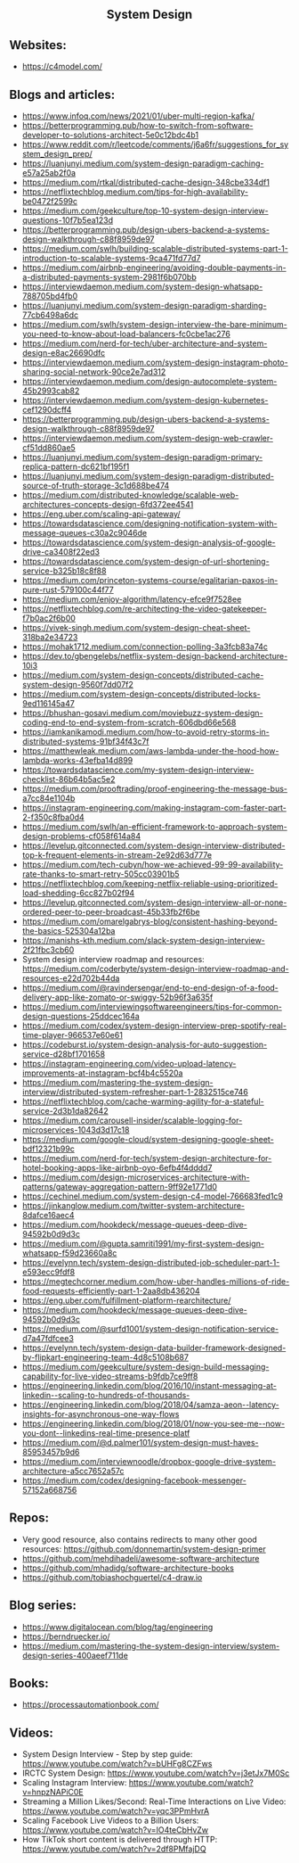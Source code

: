<h2 align="center">System Design</h2>

## Websites:

- https://c4model.com/

## Blogs and articles:

- https://www.infoq.com/news/2021/01/uber-multi-region-kafka/
- https://betterprogramming.pub/how-to-switch-from-software-developer-to-solutions-architect-5e0c12bdc4b1
- https://www.reddit.com/r/leetcode/comments/j6a6fr/suggestions_for_system_design_prep/
- https://luanjunyi.medium.com/system-design-paradigm-caching-e57a25ab2f0a
- https://medium.com/rtkal/distributed-cache-design-348cbe334df1
- https://netflixtechblog.medium.com/tips-for-high-availability-be0472f2599c
- https://medium.com/geekculture/top-10-system-design-interview-questions-10f7b5ea123d
- https://betterprogramming.pub/design-ubers-backend-a-systems-design-walkthrough-c88f8959de97
- https://medium.com/swlh/building-scalable-distributed-systems-part-1-introduction-to-scalable-systems-9ca471fd77d7
- https://medium.com/airbnb-engineering/avoiding-double-payments-in-a-distributed-payments-system-2981f6b070bb
- https://interviewdaemon.medium.com/system-design-whatsapp-788705bd4fb0
- https://luanjunyi.medium.com/system-design-paradigm-sharding-77cb6498a6dc
- https://medium.com/swlh/system-design-interview-the-bare-minimum-you-need-to-know-about-load-balancers-fc0cbe1ac276
- https://medium.com/nerd-for-tech/uber-architecture-and-system-design-e8ac26690dfc
- https://interviewdaemon.medium.com/system-design-instagram-photo-sharing-social-network-90ce2e7ad312
- https://interviewdaemon.medium.com/design-autocomplete-system-45b2993cab82
- https://interviewdaemon.medium.com/system-design-kubernetes-cef1290dcff4
- https://betterprogramming.pub/design-ubers-backend-a-systems-design-walkthrough-c88f8959de97
- https://interviewdaemon.medium.com/system-design-web-crawler-cf51dd860ae5
- https://luanjunyi.medium.com/system-design-paradigm-primary-replica-pattern-dc621bf195f1
- https://luanjunyi.medium.com/system-design-paradigm-distributed-source-of-truth-storage-3c1d688be474
- https://medium.com/distributed-knowledge/scalable-web-architectures-concepts-design-6fd372ee4541
- https://eng.uber.com/scaling-api-gateway/
- https://towardsdatascience.com/designing-notification-system-with-message-queues-c30a2c9046de
- https://towardsdatascience.com/system-design-analysis-of-google-drive-ca3408f22ed3
- https://towardsdatascience.com/system-design-of-url-shortening-service-b325b18c8f88
- https://medium.com/princeton-systems-course/egalitarian-paxos-in-pure-rust-579100c44f77
- https://medium.com/enjoy-algorithm/latency-efce9f7528ee
- https://netflixtechblog.com/re-architecting-the-video-gatekeeper-f7b0ac2f6b00
- https://vivek-singh.medium.com/system-design-cheat-sheet-318ba2e34723
- https://mohak1712.medium.com/connection-polling-3a3fcb83a74c
- https://dev.to/gbengelebs/netflix-system-design-backend-architecture-10i3
- https://medium.com/system-design-concepts/distributed-cache-system-design-9560f7dd07f2
- https://medium.com/system-design-concepts/distributed-locks-9ed116145a47
- https://bhushan-gosavi.medium.com/moviebuzz-system-design-coding-end-to-end-system-from-scratch-606dbd66e568
- https://iamkanikamodi.medium.com/how-to-avoid-retry-storms-in-distributed-systems-91bf34f43c7f
- https://matthewleak.medium.com/aws-lambda-under-the-hood-how-lambda-works-43efba14d899
- https://towardsdatascience.com/my-system-design-interview-checklist-86b64b5ac5e2
- https://medium.com/prooftrading/proof-engineering-the-message-bus-a7cc84e1104b
- https://instagram-engineering.com/making-instagram-com-faster-part-2-f350c8fba0d4
- https://medium.com/swlh/an-efficient-framework-to-approach-system-design-problems-cf058f614a84
- https://levelup.gitconnected.com/system-design-interview-distributed-top-k-frequent-elements-in-stream-2e92d63d777e
- https://medium.com/tech-cubyn/how-we-achieved-99-99-availability-rate-thanks-to-smart-retry-505cc03901b5
- https://netflixtechblog.com/keeping-netflix-reliable-using-prioritized-load-shedding-6cc827b02f94
- https://levelup.gitconnected.com/system-design-interview-all-or-none-ordered-peer-to-peer-broadcast-45b33fb2f6be
- https://medium.com/omarelgabrys-blog/consistent-hashing-beyond-the-basics-525304a12ba
- https://manishs-kth.medium.com/slack-system-design-interview-2f21fbc3cb60
- System design interview roadmap and resources: https://medium.com/coderbyte/system-design-interview-roadmap-and-resources-e22d702b44da
- https://medium.com/@ravindersengar/end-to-end-design-of-a-food-delivery-app-like-zomato-or-swiggy-52b96f3a635f
- https://medium.com/interviewingsoftwareengineers/tips-for-common-design-questions-25ddcec164a
- https://medium.com/codex/system-design-interview-prep-spotify-real-time-player-966537e60e61
- https://codeburst.io/system-design-analysis-for-auto-suggestion-service-d28bf1701658
- https://instagram-engineering.com/video-upload-latency-improvements-at-instagram-bcf4b4c5520a
- https://medium.com/mastering-the-system-design-interview/distributed-system-refresher-part-1-2832515ce746
- https://netflixtechblog.com/cache-warming-agility-for-a-stateful-service-2d3b1da82642
- https://medium.com/carousell-insider/scalable-logging-for-microservices-1043d3d17c18
- https://medium.com/google-cloud/system-designing-google-sheet-bdf12321b99c
- https://medium.com/nerd-for-tech/system-design-architecture-for-hotel-booking-apps-like-airbnb-oyo-6efb4f4dddd7
- https://medium.com/design-microservices-architecture-with-patterns/gateway-aggregation-pattern-9ff92e1771d0
- https://cechinel.medium.com/system-design-c4-model-766683fed1c9
- https://jinkanglow.medium.com/twitter-system-architecture-8dafce16aec4
- https://medium.com/hookdeck/message-queues-deep-dive-94592b0d9d3c
- https://medium.com/@gupta.samriti1991/my-first-system-design-whatsapp-f59d23660a8c
- https://evelynn.tech/system-design-distributed-job-scheduler-part-1-e593ecc9fdf8
- https://megtechcorner.medium.com/how-uber-handles-millions-of-ride-food-requests-efficiently-part-1-2aa8db436204
- https://eng.uber.com/fulfillment-platform-rearchitecture/
- https://medium.com/hookdeck/message-queues-deep-dive-94592b0d9d3c
- https://medium.com/@surfd1001/system-design-notification-service-d7a47fdfcee3
- https://evelynn.tech/system-design-data-builder-framework-designed-by-flipkart-engineering-team-4d8c5108b687
- https://medium.com/geekculture/system-design-build-messaging-capability-for-live-video-streams-b9fdb7ce9ff8
- https://engineering.linkedin.com/blog/2016/10/instant-messaging-at-linkedin--scaling-to-hundreds-of-thousands-
- https://engineering.linkedin.com/blog/2018/04/samza-aeon--latency-insights-for-asynchronous-one-way-flows
- https://engineering.linkedin.com/blog/2018/01/now-you-see-me--now-you-dont--linkedins-real-time-presence-platf
- https://medium.com/@d.palmer101/system-design-must-haves-85953457b9d6
- https://medium.com/interviewnoodle/dropbox-google-drive-system-architecture-a5cc7652a57c
- https://medium.com/codex/designing-facebook-messenger-57152a668756

## Repos:

- Very good resource, also contains redirects to many other good resources: https://github.com/donnemartin/system-design-primer
- https://github.com/mehdihadeli/awesome-software-architecture
- https://github.com/mhadidg/software-architecture-books
- https://github.com/tobiashochguertel/c4-draw.io

## Blog series:

- https://www.digitalocean.com/blog/tag/engineering
- https://berndruecker.io/
- https://medium.com/mastering-the-system-design-interview/system-design-series-400aeef711de

## Books:

- https://processautomationbook.com/

## Videos:

- System Design Interview - Step by step guide: https://www.youtube.com/watch?v=bUHFg8CZFws
- IRCTC System Design: https://www.youtube.com/watch?v=j3etJx7M0Sc
- Scaling Instagram Interview: https://www.youtube.com/watch?v=hnpzNAPiC0E
- Streaming a Million Likes/Second: Real-Time Interactions on Live Video: https://www.youtube.com/watch?v=yqc3PPmHvrA
- Scaling Facebook Live Videos to a Billion Users: https://www.youtube.com/watch?v=IO4teCbHvZw
- How TikTok short content is delivered through HTTP: https://www.youtube.com/watch?v=2df8PMfajDQ
